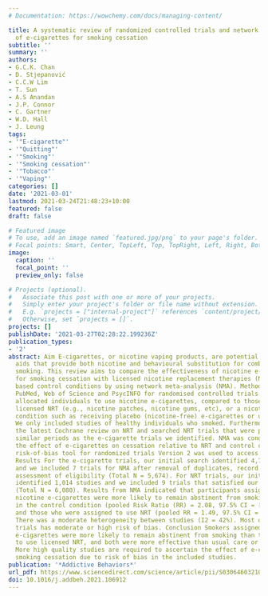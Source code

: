 ```yaml
---
# Documentation: https://wowchemy.com/docs/managing-content/

title: A systematic review of randomized controlled trials and network meta-analysis
  of e-cigarettes for smoking cessation
subtitle: ''
summary: ''
authors:
- G.C.K. Chan
- D. Stjepanović
- C.C.W Lim
- T. Sun
- A.S Anandan
- J.P. Connor
- C. Gartner
- W.D. Hall
- J. Leung
tags:
- '"E-cigarette"'
- '"Quitting"'
- '"Smoking"'
- '"Smoking cessation"'
- '"Tobacco"'
- '"Vaping"'
categories: []
date: '2021-03-01'
lastmod: 2021-03-24T21:48:23+10:00
featured: false
draft: false

# Featured image
# To use, add an image named `featured.jpg/png` to your page's folder.
# Focal points: Smart, Center, TopLeft, Top, TopRight, Left, Right, BottomLeft, Bottom, BottomRight.
image:
  caption: ''
  focal_point: ''
  preview_only: false

# Projects (optional).
#   Associate this post with one or more of your projects.
#   Simply enter your project's folder or file name without extension.
#   E.g. `projects = ["internal-project"]` references `content/project/deep-learning/index.md`.
#   Otherwise, set `projects = []`.
projects: []
publishDate: '2021-03-27T02:28:22.199236Z'
publication_types:
- '2'
abstract: Aim E-cigarettes, or nicotine vaping products, are potential smoking cessation
  aids that provide both nicotine and behavioural substitution for combustible cigarette
  smoking. This review aims to compare the effectiveness of nicotine e-cigarettes
  for smoking cessation with licensed nicotine replacement therapies (NRT) and nicotine-free
  based control conditions by using network meta-analysis (NMA). Methods We searched
  PubMed, Web of Science and PsycINFO for randomised controlled trials (RCTs) that
  allocated individuals to use nicotine e-cigarettes, compared to those that used
  licensed NRT (e.g., nicotine patches, nicotine gums, etc), or a nicotine-free control
  condition such as receiving placebo (nicotine-free) e-cigarettes or usual care.
  We only included studies of healthy individuals who smoked. Furthermore, we identified
  the latest Cochrane review on NRT and searched NRT trials that were published in
  similar periods as the e-cigarette trials we identified. NMA was conducted to compare
  the effect of e-cigarettes on cessation relative to NRT and control condition. Cochrane
  risk-of-bias tool for randomized trials Version 2 was used to access study bias.
  Results For the e-cigarette trials, our initial search identified 4,717 studies
  and we included 7 trials for NMA after removal of duplicates, record screening and
  assessment of eligibility (Total N = 5,674). For NRT trials, our initial search
  identified 1,014 studies and we included 9 trials that satisfied our inclusion criteria
  (Total N = 6,080). Results from NMA indicated that participants assigned to use
  nicotine e-cigarettes were more likely to remain abstinent from smoking than those
  in the control condition (pooled Risk Ratio (RR) = 2.08, 97.5% CI = [1.39, 3.15])
  and those who were assigned to use NRT (pooled RR = 1.49, 97.5% CI = [1.04, 2.14].
  There was a moderate heterogeneity between studies (I2 = 42%). Most of the e-cigarette
  trials has moderate or high risk of bias. Conclusion Smokers assigned to use nicotine
  e-cigarettes were more likely to remain abstinent from smoking than those assigned
  to use licensed NRT, and both were more effective than usual care or placebo conditions.
  More high quality studies are required to ascertain the effect of e-cigarette on
  smoking cessation due to risk of bias in the included studies.
publication: '*Addictive Behaviors*'
url_pdf: https://www.sciencedirect.com/science/article/pii/S0306460321000976
doi: 10.1016/j.addbeh.2021.106912
---
```

